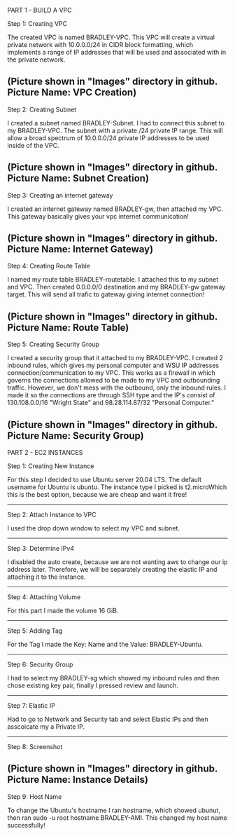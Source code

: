 PART 1 - BUILD A VPC

Step 1: Creating VPC

The created VPC is named BRADLEY-VPC. This VPC will create a virtual private network with 10.0.0.0/24 in CIDR block formatting,
which implements a range of IP addresses that will be used and associated with in the private network. 

(Picture shown in "Images" directory in github. Picture Name: VPC Creation) 
-----------------------------------------------------------------------------------------------------------------------------------------
Step 2: Creating Subnet

I created a subnet named BRADLEY-Subnet. I had to connect this subnet to my BRADLEY-VPC. The subnet with a private /24 private IP
range. This will allow a broad spectrum of 10.0.0.0/24 private IP addresses to be used inside of the VPC.

(Picture shown in "Images" directory in github. Picture Name: Subnet Creation) 
-----------------------------------------------------------------------------------------------------------------------------------------
Step 3: Creating an internet gateway

I created an internet gateway named BRADLEY-gw, then attached my VPC. This gateway basically gives your vpc internet communication!

(Picture shown in "Images" directory in github. Picture Name: Internet Gateway)
-----------------------------------------------------------------------------------------------------------------------------------------
Step 4: Creating Route Table

I named my route table BRADLEY-routetable. I attached this to my subnet and VPC. Then created 0.0.0.0/0 destination and my BRADLEY-gw 
gateway target. This will send all trafic to gateway giving internet connection!

(Picture shown in "Images" directory in github. Picture Name: Route Table)
-----------------------------------------------------------------------------------------------------------------------------------------
Step 5: Creating Security Group

I created a security group that it attached to my BRADLEY-VPC. I created 2 inbound rules, which gives my personal computer and WSU IP 
addresses connection/communication to my VPC. This works as a firewall in which governs the connections allowed to be made to my VPC and outbounding traffic. However, we don't mess with the outbound, only the inbound rules. I made it so the connections are through SSH type 
and the IP's consist of 130.108.0.0/16 "Wright State" and 98.28.114.87/32 "Personal Computer."

(Picture shown in "Images" directory in github. Picture Name: Security Group)
-----------------------------------------------------------------------------------------------------------------------------------------
PART 2 - EC2 INSTANCES

Step 1: Creating New Instance

For this step I decided to use Ubuntu server 20.04 LTS. The default username for Ubuntu is ubuntu. The instance type I picked is t2.microWhich this is the best option, because we are cheap and want it free!

-----------------------------------------------------------------------------------------------------------------------------------------
Step 2: Attach Instance to VPC

I used the drop down window to select my VPC and subnet.

-----------------------------------------------------------------------------------------------------------------------------------------
Step 3: Determine IPv4

I disabled the auto create, because we are not wanting aws to change our ip address later. Therefore, we will be separately creating the elastic IP and attaching it to the instance.

-----------------------------------------------------------------------------------------------------------------------------------------
Step 4: Attaching Volume

For this part I made the volume 16 GiB.

-----------------------------------------------------------------------------------------------------------------------------------------
Step 5: Adding Tag

For the Tag I made the Key: Name and the Value: BRADLEY-Ubuntu.
 
-----------------------------------------------------------------------------------------------------------------------------------------
Step 6: Security Group

I had to select my BRADLEY-sg which showed my inbound rules and then chose existing key pair, finally I pressed review and launch.

-----------------------------------------------------------------------------------------------------------------------------------------
Step 7: Elastic IP

Had to go to Network and Security tab and select Elastic IPs and then asscoicate my a Private IP.

-----------------------------------------------------------------------------------------------------------------------------------------
Step 8: Screenshot

(Picture shown in "Images" directory in github. Picture Name: Instance Details)
-----------------------------------------------------------------------------------------------------------------------------------------
Step 9: Host Name

To change the Ubuntu's hostname I ran hostname, which showed ubunut, then ran sudo -u root hostname BRADLEY-AMI. This changed my host
name successfully! 



